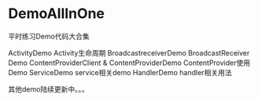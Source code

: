 # DemoAllInOne
平时练习Demo代码大合集

ActivityDemo   Activity生命周期
BroadcastreceiverDemo BroadcastReceiver Demo
ContentProviderClient & ContentProviderDemo ContentProvider使用Demo
ServiceDemo service相关demo
HandlerDemo handler相关用法

其他demo陆续更新中。。。
